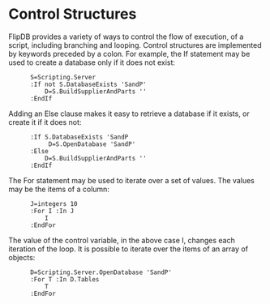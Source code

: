 # Control Structures

FlipDB provides a variety of ways to control the flow of execution, of a script, including
branching and looping. Control structures are  implemented by keywords preceded by a colon. For
example, the If  statement may be used to create a database only if it does not exist:

~~~
      S=Scripting.Server
      :If not S.DatabaseExists 'SandP'
          D=S.BuildSupplierAndParts ''
      :EndIf
~~~

Adding an Else clause makes it easy to retrieve a database if it exists, or create it if it does not:

~~~
      :If S.DatabaseExists 'SandP
           D=S.OpenDatabase 'SandP'
      :Else
          D=S.BuildSupplierAndParts ''
      :EndIf
~~~

The For statement may be used to iterate over a set of values. The values may be the items of a column:

~~~
      J=integers 10
      :For I :In J
          I
      :EndFor
~~~

The value of the control variable, in the above case I, changes each iteration of the loop. It is
possible to iterate over the items of an array of objects:

~~~
      D=Scripting.Server.OpenDatabase 'SandP'
      :For T :In D.Tables
          T
      :EndFor
~~~

